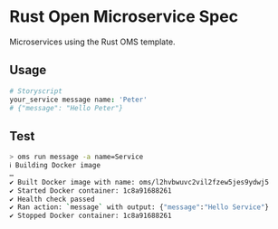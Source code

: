 # Rust Open Microservice Spec

Microservices using the Rust OMS template.

Usage
-----

```coffee
# Storyscript
your_service message name: 'Peter'
# {"message": "Hello Peter"}
```

Test
----

```sh
> oms run message -a name=Service
ℹ Building Docker image
…
✔ Built Docker image with name: oms/l2hvbwuvc2vil2fzew5jes9ydwj5
✔ Started Docker container: 1c8a91688261
✔ Health check passed
✔ Ran action: `message` with output: {"message":"Hello Service"}
✔ Stopped Docker container: 1c8a91688261
```
